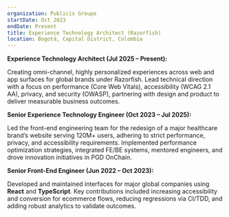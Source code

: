 ```yaml
---
organization: Publicis Groupe
startDate: Oct 2023
endDate: Present
title: Experience Technology Architect (Razorfish)
location: Bogotá, Capital District, Colombia
---
```


**Experience Technology Architect (Jul 2025 – Present):**

Creating omni-channel, highly personalized experiences across web and app surfaces for global brands under Razorfish. Lead technical direction with a focus on performance (Core Web Vitals), accessibility (WCAG 2.1 AA), privacy, and security (OWASP), partnering with design and product to deliver measurable business outcomes.

**Senior Experience Technology Engineer (Oct 2023 – Jul 2025):**

Led the front-end engineering team for the redesign of a major healthcare brand’s website serving 120M+ users, adhering to strict performance, privacy, and accessibility requirements. Implemented performance optimization strategies, integrated FE/BE systems, mentored engineers, and drove innovation initiatives in PGD OnChain.

**Senior Front-End Engineer (Jun 2022 – Oct 2023):**

Developed and maintained interfaces for major global companies using **React** and **TypeScript**. Key contributions included increasing accessibility and conversion for ecommerce flows, reducing regressions via CI/TDD, and adding robust analytics to validate outcomes.
